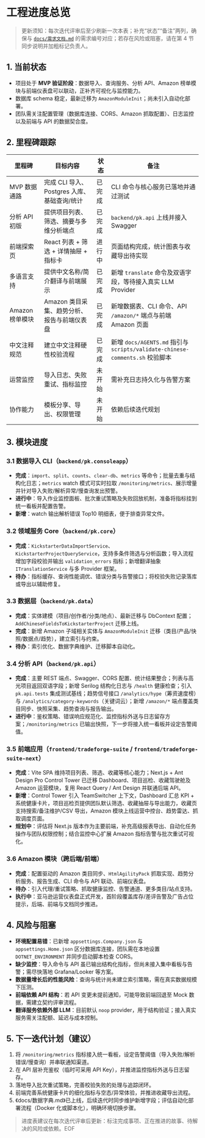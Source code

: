 # 工程进度总览

> 更新须知：每次迭代评审后至少刷新一次本表；补充“状态”“备注”两列，确保与 [`docs/需求文档.md`](需求文档.md) 的需求编号对应；若存在风险或阻塞，请在第 4 节同步说明并加粗标记负责人。

## 1. 当前状态
- 项目处于 **MVP 验证阶段**：数据导入、查询服务、分析 API、Amazon 榜单模块与前端仪表盘可以联动，正补齐可视化与监控能力。
- 数据库 schema 稳定，最新迁移为 `AmazonModuleInit`；尚未引入自动化部署。
- 团队需关注配置管理（数据库连接、CORS、Amazon 抓取配置）、日志监控以及前端与 API 的数据契合度。

## 2. 里程碑跟踪
| 里程碑 | 目标内容 | 状态 | 备注 |
| --- | --- | --- | --- |
| MVP 数据通路 | 完成 CLI 导入、Postgres 入库、基础查询/统计 | 已完成 | CLI 命令与核心服务已落地并通过测试 |
| 分析 API 初版 | 提供项目列表、筛选、摘要与多维分析端点 | 已完成 | `backend/pk.api` 上线并接入 Swagger |
| 前端探索页 | React 列表 + 筛选 + 详情抽屉 + 指标卡 | 进行中 | 页面结构完成，统计图表与收藏导出待实现 |
| 多语言支持 | 提供中文名称/简介翻译与前端展示 | 已完成 | 新增 `translate` 命令及双语字段，等待接入真实 LLM Provider |
| Amazon 榜单模块 | Amazon 类目采集、趋势分析、报告与前端仪表盘 | 已完成 | 新增数据表、CLI 命令、API `/amazon/*` 端点与前端 Amazon 页面 |
| 中文注释规范 | 建立中文注释硬性校验流程 | 已完成 | 新增 `docs/AGENTS.md` 指引与 `scripts/validate-chinese-comments.sh` 校验脚本 |
| 运营监控 | 导入日志、失败重试、指标监控 | 未开始 | 需补充日志持久化与告警方案 |
| 协作能力 | 模板分享、导出、权限管理 | 未开始 | 依赖后续迭代规划 |

## 3. 模块进度
### 3.1 数据导入 CLI（`backend/pk.consoleapp`）
- **完成**：`import`、`split`、`counts`、`clear-db`、`metrics` 等命令；批量去重与结构化日志；`metrics` watch 模式可实时拉取 `/monitoring/metrics`、展示增量并针对导入失败/解析异常/慢查询发出预警。
- **进行中**：导入作业监控面板、批次重试策略及失败回放机制，准备将指标挂到统一看板并配置告警。
- **新增**：watch 输出解析错误 Top10 明细表，便于排查异常文件。

### 3.2 领域服务 Core（`backend/pk.core`）
- **完成**：`KickstarterDataImportService`、`KickstarterProjectQueryService`，支持多条件筛选与分析函数；导入流程增加字段校验并输出 `validation_errors` 指标；新增翻译抽象 `ITranslationService` 与多 Provider 框架。
- **待办**：指标缓存、查询性能调优、错误分类与告警接口；将校验失败记录落库或导出以辅助修复。

### 3.3 数据层（`backend/pk.data`）
- **完成**：实体建模（项目/创作者/分类/地点）、最新迁移与 DbContext 配置；`AddChineseFieldsToKickstarterProject` 迁移上线。
- **完成**：新增 Amazon 子域相关实体与 `AmazonModuleInit` 迁移（类目/产品/快照/数据点/趋势），建立索引与约束。
- **待办**：索引优化、数据字典维护、迁移脚本自动化。

### 3.4 分析 API（`backend/pk.api`）
- **完成**：主要 REST 端点、Swagger、CORS 配置、统计结果整合；列表与高光项目返回双语字段；新增 Serilog 结构化日志与 `/health` 健康检查；引入 `pk.api.tests` 集成测试基线；趋势信号接口 `/analytics/hype`（筹资速度榜）与 `/analytics/category-keywords`（关键词云）；新增 `/amazon/*` 端点覆盖类目同步、快照采集、趋势查询与报告输出。
- **进行中**：鉴权策略、错误响应规范化、监控指标外送与日志留存方案；`/monitoring/metrics` 已输出快照，下一步将接入统一看板并设定告警阈值。

### 3.5 前端应用（`frontend/tradeforge-suite` / `frontend/tradeforge-suite-next`）
- **完成**：Vite SPA 维持项目列表、筛选、收藏等核心能力；Next.js + Ant Design Pro Control Tower 已迁移 Dashboard、项目巡检、收藏驾驶舱及 Amazon 运营模块，复用 React Query / Ant Design 并联通后端 API。
- **新增**：Control Tower 引入 TeamSwitcher 上下文，Dashboard 汇总 KPI + 系统健康卡片，项目巡检页提供团队默认筛选、收藏抽屉与导出能力，收藏页支持搜索/备注维护/CSV 导出，Amazon 模块上线运营中控台、趋势雷达、抓取调度页面。
- **规划中**：评估将 Next.js 版本作为主要前端，补充高级报表导出、自动化任务操作与团队权限控制；结合监控中心扩展 Amazon 指标告警与批次重试可视化。

### 3.6 Amazon 模块（跨后端/前端）
- **完成**：配置驱动的 Amazon 类目同步、`HtmlAgilityPack` 抓取实现、趋势分析服务、报告生成、CLI 命令与 API 联动、前端仪表盘。
- **待办**：引入代理/重试策略、抓取健康监控、告警通道、更多类目/站点支持。
- **执行中**：亚马逊运营仪表盘正式开发，首阶段覆盖库存/差评告警及广告占位提示，后端、前端与文档同步推进。

## 4. 风险与阻塞
- **环境配置易错**：已新增 `appsettings.Company.json` 与 `appsettings.Home.json` 区分数据库连接，团队需在本地设置 `DOTNET_ENVIRONMENT` 并同步启动脚本检查 CORS。
- **缺少监控**：导入命令与 API 虽已输出结构化指标，但尚未接入集中看板与告警；需尽快落地 Grafana/Looker 等方案。
- **数据量增长后的性能风险**：查询与统计尚未建立索引策略，需在真实数据规模下压测。
- **前端依赖 API 结构**：若 API 变更未提前通知，可能导致前端回退至 Mock 数据，需建立契约评审流程。
- **翻译服务依赖外部 LLM**：目前默认 `noop` provider，用于结构验证；接入真实服务需关注配额、延迟与成本控制。

## 5. 下一迭代计划（建议）
1. 将 `/monitoring/metrics` 指标接入统一看板，设定告警阈值（导入失败/解析错误/慢查询）并串联通知渠道。
2. 在 API 层补充鉴权（临时可采用 API Key），并推进监控指标外送与日志留存。
3. 落地导入批次重试策略，完善校验失败的处理与追踪闭环。
4. 前端完善系统健康卡片的细化指标与空态/异常体验，并推进收藏导出流程。
5. 《docs/数据字典.md》已上线，后续迭代时同步维护新增字段；评估自动化部署流程（Docker 化或脚本化），明确环境切换步骤。

> 进度表建议在每次迭代评审后更新：标注完成事项、正在推进的故事、待解决的风险或依赖。EOF
